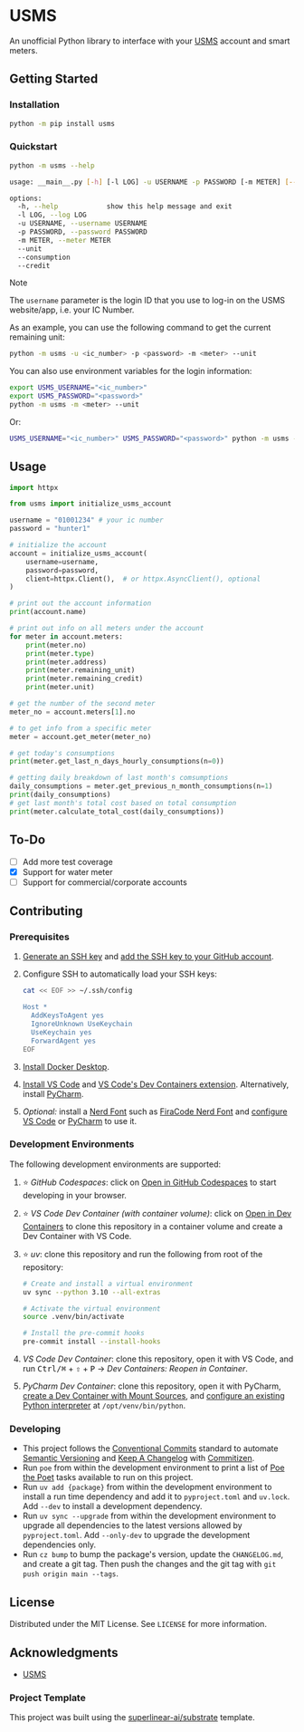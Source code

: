 # USMS

An unofficial Python library to interface with your [USMS](https://www.usms.com.bn/smartmeter/about.html) account and smart meters.

## Getting Started

### Installation

```sh
python -m pip install usms
```

### Quickstart

```sh
python -m usms --help
```

```sh
usage: __main__.py [-h] [-l LOG] -u USERNAME -p PASSWORD [-m METER] [--unit] [--consumption] [--credit]

options:
  -h, --help            show this help message and exit
  -l LOG, --log LOG
  -u USERNAME, --username USERNAME
  -p PASSWORD, --password PASSWORD
  -m METER, --meter METER
  --unit
  --consumption
  --credit
```

> [!NOTE]
> The `username` parameter is the login ID that you use to log-in on the USMS website/app, i.e. your IC Number.

As an example, you can use the following command to get the current remaining unit:

```sh
python -m usms -u <ic_number> -p <password> -m <meter> --unit
```

You can also use environment variables for the login information:

```sh
export USMS_USERNAME="<ic_number>"
export USMS_PASSWORD="<password>"
python -m usms -m <meter> --unit
```

Or:

```sh
USMS_USERNAME="<ic_number>" USMS_PASSWORD="<password>" python -m usms -m <meter> --unit
```

## Usage

```py
import httpx

from usms import initialize_usms_account

username = "01001234" # your ic number
password = "hunter1"

# initialize the account
account = initialize_usms_account(
    username=username,
    password=password,
    client=httpx.Client(),  # or httpx.AsyncClient(), optional
)

# print out the account information
print(account.name)

# print out info on all meters under the account
for meter in account.meters:
    print(meter.no)
    print(meter.type)
    print(meter.address)
    print(meter.remaining_unit)
    print(meter.remaining_credit)
    print(meter.unit)

# get the number of the second meter
meter_no = account.meters[1].no

# to get info from a specific meter
meter = account.get_meter(meter_no)

# get today's consumptions
print(meter.get_last_n_days_hourly_consumptions(n=0))

# getting daily breakdown of last month's comsumptions
daily_consumptions = meter.get_previous_n_month_consumptions(n=1)
print(daily_consumptions)
# get last month's total cost based on total consumption
print(meter.calculate_total_cost(daily_consumptions))
```

## To-Do

* [ ] Add more test coverage
* [x] Support for water meter
* [ ] Support for commercial/corporate accounts

## Contributing

### Prerequisites

1. [Generate an SSH key](https://docs.github.com/en/authentication/connecting-to-github-with-ssh/generating-a-new-ssh-key-and-adding-it-to-the-ssh-agent#generating-a-new-ssh-key) and [add the SSH key to your GitHub account](https://docs.github.com/en/authentication/connecting-to-github-with-ssh/adding-a-new-ssh-key-to-your-github-account).
1. Configure SSH to automatically load your SSH keys:

    ```sh
    cat << EOF >> ~/.ssh/config
    
    Host *
      AddKeysToAgent yes
      IgnoreUnknown UseKeychain
      UseKeychain yes
      ForwardAgent yes
    EOF
    ```

1. [Install Docker Desktop](https://www.docker.com/get-started).
1. [Install VS Code](https://code.visualstudio.com/) and [VS Code's Dev Containers extension](https://marketplace.visualstudio.com/items?itemName=ms-vscode-remote.remote-containers). Alternatively, install [PyCharm](https://www.jetbrains.com/pycharm/download/).
1. _Optional:_ install a [Nerd Font](https://www.nerdfonts.com/font-downloads) such as [FiraCode Nerd Font](https://github.com/ryanoasis/nerd-fonts/tree/master/patched-fonts/FiraCode) and [configure VS Code](https://github.com/tonsky/FiraCode/wiki/VS-Code-Instructions) or [PyCharm](https://github.com/tonsky/FiraCode/wiki/Intellij-products-instructions) to use it.

### Development Environments

The following development environments are supported:

1. ⭐️ _GitHub Codespaces_: click on [Open in GitHub Codespaces](https://github.com/codespaces/new/user/user) to start developing in your browser.
1. ⭐️ _VS Code Dev Container (with container volume)_: click on [Open in Dev Containers](https://vscode.dev/redirect?url=vscode://ms-vscode-remote.remote-containers/cloneInVolume?url=https://github.com/user/user) to clone this repository in a container volume and create a Dev Container with VS Code.
1. ⭐️ _uv_: clone this repository and run the following from root of the repository:

    ```sh
    # Create and install a virtual environment
    uv sync --python 3.10 --all-extras

    # Activate the virtual environment
    source .venv/bin/activate

    # Install the pre-commit hooks
    pre-commit install --install-hooks
    ```

1. _VS Code Dev Container_: clone this repository, open it with VS Code, and run <kbd>Ctrl/⌘</kbd> + <kbd>⇧</kbd> + <kbd>P</kbd> → _Dev Containers: Reopen in Container_.
1. _PyCharm Dev Container_: clone this repository, open it with PyCharm, [create a Dev Container with Mount Sources](https://www.jetbrains.com/help/pycharm/start-dev-container-inside-ide.html), and [configure an existing Python interpreter](https://www.jetbrains.com/help/pycharm/configuring-python-interpreter.html#widget) at `/opt/venv/bin/python`.

### Developing

* This project follows the [Conventional Commits](https://www.conventionalcommits.org/) standard to automate [Semantic Versioning](https://semver.org/) and [Keep A Changelog](https://keepachangelog.com/) with [Commitizen](https://github.com/commitizen-tools/commitizen).
* Run `poe` from within the development environment to print a list of [Poe the Poet](https://github.com/nat-n/poethepoet) tasks available to run on this project.
* Run `uv add {package}` from within the development environment to install a run time dependency and add it to `pyproject.toml` and `uv.lock`. Add `--dev` to install a development dependency.
* Run `uv sync --upgrade` from within the development environment to upgrade all dependencies to the latest versions allowed by `pyproject.toml`. Add `--only-dev` to upgrade the development dependencies only.
* Run `cz bump` to bump the package's version, update the `CHANGELOG.md`, and create a git tag. Then push the changes and the git tag with `git push origin main --tags`.

## License

Distributed under the MIT License. See `LICENSE` for more information.

## Acknowledgments

* [USMS](https://www.usms.com.bn/smartmeter/about.html)

### Project Template

This project was built using the [superlinear-ai/substrate](https://github.com/superlinear-ai/substrate) template.
